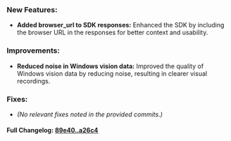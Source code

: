 ### **New Features:**
- **Added browser_url to SDK responses:** Enhanced the SDK by including the browser URL in the responses for better context and usability.

### **Improvements:**
- **Reduced noise in Windows vision data:** Improved the quality of Windows vision data by reducing noise, resulting in clearer visual recordings.

### **Fixes:**
- *(No relevant fixes noted in the provided commits.)*

#### **Full Changelog:** [89e40..a26c4](https://github.com/mediar-ai/skyprompt/compare/89e40..a26c4)

